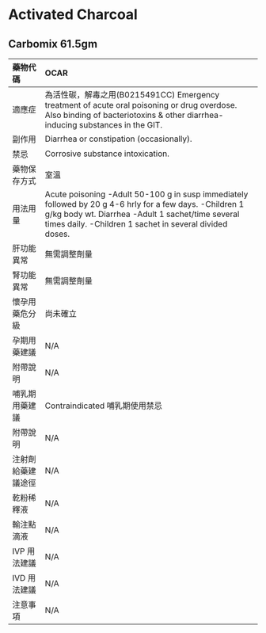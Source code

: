 # Activated Charcoal

## Carbomix  61.5gm

| 藥物代碼 | OCAR |
| :--- | :--- |
| 適應症 | 為活性碳，解毒之用\(B0215491CC\)             Emergency treatment of acute oral poisoning or drug overdose.              Also binding of bacteriotoxins & other diarrhea-inducing substances in the                     GIT. |
| 副作用 | Diarrhea or constipation \(occasionally\). |
| 禁忌 | Corrosive substance intoxication. |
| 藥物保存方式 | 室溫 |
| 用法用量 | Acute poisoning -Adult 50-100 g in susp immediately followed by 20 g 4-6 hrly for a few days. -Children 1 g/kg body wt. Diarrhea -Adult 1 sachet/time several times daily. -Children 1 sachet in several divided doses. |
| 肝功能異常 | 無需調整劑量 |
| 腎功能異常 | 無需調整劑量 |
| 懷孕用藥危分級 | 尚未確立 |
| 孕期用藥建議 | N/A |
| 附帶說明 | N/A |
| 哺乳期用藥建議 | Contraindicated 哺乳期使用禁忌 |
| 附帶說明 | N/A |
| 注射劑給藥建議途徑 | N/A |
| 乾粉稀釋液 | N/A |
| 輸注點滴液 | N/A |
| IVP 用法建議 | N/A |
| IVD 用法建議 | N/A |
| 注意事項 | N/A |

